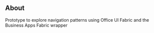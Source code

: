 ## About

Prototype to explore navigation patterns using Office UI Fabric and the Business Apps Fabric wrapper


